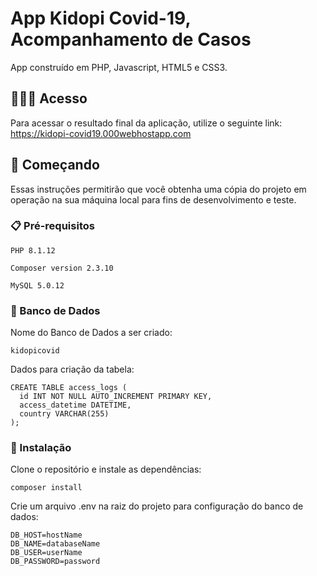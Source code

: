 # App Kidopi Covid-19, Acompanhamento de Casos
App construído em PHP, Javascript, HTML5 e CSS3. 

## 🧑🏽‍💻 Acesso 

Para acessar o resultado final da aplicação, utilize o seguinte link:
https://kidopi-covid19.000webhostapp.com

## 🚀 Começando

Essas instruções permitirão que você obtenha uma cópia do projeto em operação na sua máquina local para fins de desenvolvimento e teste.

### 📋 Pré-requisitos

```
PHP 8.1.12
```
```
Composer version 2.3.10
```
```
MySQL 5.0.12
```

### 📜 Banco de Dados

Nome do Banco de Dados a ser criado:

```
kidopicovid
```
Dados para criação da tabela:

```
CREATE TABLE access_logs (
  id INT NOT NULL AUTO_INCREMENT PRIMARY KEY,
  access_datetime DATETIME,
  country VARCHAR(255)
);
```

### 🔧 Instalação

Clone o repositório e instale as dependências:
```
composer install
```
Crie um arquivo .env na raiz do projeto para configuração do banco de dados:
```
DB_HOST=hostName
DB_NAME=databaseName
DB_USER=userName
DB_PASSWORD=password
```
